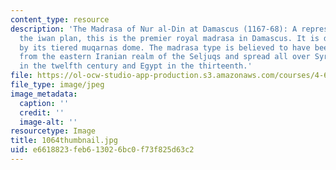 ```yaml
---
content_type: resource
description: 'The Madrasa of Nur al-Din at Damascus (1167-68): A representative of
  the iwan plan, this is the premier royal madrasa in Damascus. It is distinguished
  by its tiered muqarnas dome. The madrasa type is believed to have been imported
  from the eastern Iranian realm of the Seljuqs and spread all over Syria and Anatolia
  in the twelfth century and Egypt in the thirteenth.'
file: https://ol-ocw-studio-app-production.s3.amazonaws.com/courses/4-614-religious-architecture-and-islamic-cultures-fall-2002/e6618823feb613026bc0f73f825d63c2_1064thumbnail.jpg
file_type: image/jpeg
image_metadata:
  caption: ''
  credit: ''
  image-alt: ''
resourcetype: Image
title: 1064thumbnail.jpg
uid: e6618823-feb6-1302-6bc0-f73f825d63c2
---
```

